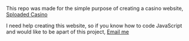 This repo was made for the simple purpose of creating a casino website, [Sploaded Casino](https://sploadedcasino.github.io/)

I need help creating this website, so if you know how to code JavaScript and would like to be apart of this project, [Email me](https://mail.google.com/mail/?view=cm&fs=1&to=nicholas.beaudean@students.mot.k12.de.us)
